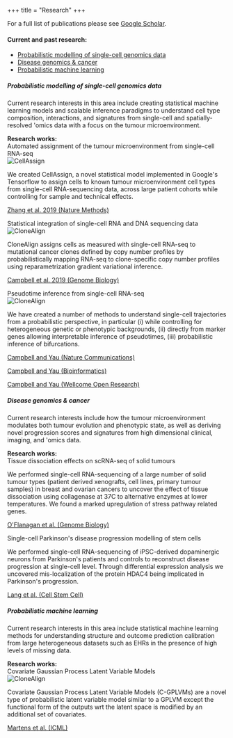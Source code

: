+++
title = "Research"
+++

For a full list of publications please see [Google Scholar](https://scholar.google.co.uk/citations?user=C-M77l8AAAAJ&hl=en). 


<div class="container-fluid mt-2 pb-0 card card-body border-dark">
<h4>Current and past research:</h4>
    <p>
    <ul class="nav flex-column">
    <li class="nav-item">
        <a class="nav-link" href="#sc">Probabilistic modelling of single-cell genomics data</a>
    </li>
    <li class="nav-item">
        <a class="nav-link" href="#disease">Disease genomics & cancer</a>
    </li>
    <li class="nav-item">
        <a class="nav-link" href="#ml">Probabilistic machine learning</a>
    </li>
    </ul>
    </p>
</div>
</span>


<div class="container-fluid mt-4" id="sc">
    <h5>Probabilistic modelling of single-cell genomics data</h5>
    <p>Current research interests in this area include creating statistical machine learning models and scalable inference paradigms to understand cell type composition, interactions, and signatures from single-cell and spatially-resolved 'omics data with a focus on the tumour microenvironment.</p>
    <strong>Research works:</strong>
    <div class="card mb-1">
        <div class="card-header">Automated assignment of the tumour microenvironment from single-cell RNA-seq</div>
        <div class="card-body">
            <div class="row">
                <div class="col-md-5 col-sm-12">
                    <img src="/img/research/cellassign.gif" class="img-fluid" alt="CellAssign">
                </div>
                <div class="col-md-7 col-sm-12">
                    <p>We created CellAssign, a novel statistical model implemented in Google's Tensorflow to assign cells to known tumour microenvironment cell types from single-cell RNA-sequencing data, across large patient cohorts while controlling for sample and technical effects.</p>
                    <p><a href="https://www.nature.com/articles/s41592-019-0529-1" class="btn btn-outline-secondary" style="white-space: normal">Zhang et al. 2019 (Nature Methods)</a></p>
                </div>
            </div>
        </div>
    </div>
    <div class="card mb-1">
        <div class="card-header">Statistical integration of single-cell RNA and DNA sequencing data</div>
        <div class="card-body">
            <div class="row">
                    <div class="col-md-3 col-sm-12">
                        <img src="/img/research/clonealign.png" class="img-fluid" alt="CloneAlign">
                    </div>
                    <div class="col-md-9 col-sm-12">
                        <p>CloneAlign assigns cells as measured with single-cell RNA-seq to mutational cancer clones defined by copy number profiles by probabilistically mapping RNA-seq to clone-specific copy number profiles using reparametrization gradient variational inference.</p>
                        <p><a href="https://www.nature.com/articles/s41592-019-0529-1" class="btn btn-outline-secondary"  style="white-space: normal">Campbell et al. 2019 (Genome Biology)</a></p>
                    </div>
                </div>
        </div>
    </div>
    <div class="card mb-1">
        <div class="card-header">Pseudotime inference from single-cell RNA-seq</div>
        <div class="card-body">
            <div class="row">
                <div class="col-md-5 col-sm-12">
                    <img src="/img/research/ouija.png" class="img-fluid" alt="CloneAlign">
                </div>
                <div class="col-md-7 col-sm-12">
                    <p>
                    We have created a number of  methods to understand single-cell trajectories from a probabilistic perspective, in particular (i) while controlling for heterogeneous genetic or phenotypic backgrounds, (ii) directly from marker genes allowing interpretable inference of pseudotimes, (iii) probabilistic inference of bifurcations.
                    </p>
                    <p><a href="https://www.nature.com/articles/s41467-018-04696-6" class="btn btn-outline-secondary"  style="white-space: normal">Campbell and Yau (Nature Communications)</a></p>
                    <p><a href="https://academic.oup.com/bioinformatics/article/35/1/28/5043298" class="btn btn-outline-secondary"  style="white-space: normal">Campbell and Yau (Bioinformatics)</a></p>
                    <p><a href="https://wellcomeopenresearch.org/articles/2-19/v1" class="btn btn-outline-secondary"  style="white-space: normal">Campbell and Yau (Wellcome Open Research)</a></p>
                </div>
            </div>
        </div>
    </div>
</div>

<div class="container-fluid mt-4" id="disease">
    <h5>Disease genomics & cancer</h5>
    <p>Current research interests include how the tumour microenvironment modulates both tumour evolution and phenotypic state, as well as deriving novel progression scores and signatures from high dimensional clinical, imaging, and 'omics data.</p>
    <strong>Research works:</strong>
    <div class="card mb-1">
        <div class="card-header">Tissue dissociation effects on scRNA-seq of solid tumours</div>
        <div class="card-body">
            <p> We performed single-cell RNA-sequencing of a large number of solid tumour types (patient derived xenografts, cell lines, primary tumour samples) in breast and ovarian cancers to uncover the effect of tissue dissociation using collagenase at 37C to alternative enzymes at lower temperatures. We found a marked upregulation of stress pathway related genes.</p>
            <p><a href="https://genomebiology.biomedcentral.com/articles/10.1186/s13059-019-1830-0" class="btn btn-outline-secondary"  style="white-space: normal">O'Flanagan et al. (Genome Biology)</a></p>
        </div>
    </div> 
    <div class="card mb-1">
        <div class="card-header">Single-cell Parkinson's disease progression modelling of stem cells</div>
        <div class="card-body">
            <p> We performed single-cell RNA-sequencing of iPSC-derived dopaminergic neurons from Parkinson's patients and controls to reconstruct disease progression at single-cell level. Through differential expression analysis we uncovered mis-localization of the protein HDAC4 being implicated in Parkinson's progression.</p>
            <p><a href="https://www.sciencedirect.com/science/article/pii/S1934590918305046" class="btn btn-outline-secondary"  style="white-space: normal">Lang et al. (Cell Stem Cell)</a></p>
        </div>
    </div> 
</div>

<div class="container-fluid mt-4" id="ml">
    <h5>Probabilistic machine learning</h5>
    <p>Current research interests in this area include statistical machine learning methods for understanding structure and outcome prediction calibration from large heterogeneous datasets such as EHRs in the presence of high levels of missing data.
    </p>
    <strong>Research works:</strong>
        <div class="card mb-1">
            <div class="card-header">Covariate Gaussian Process Latent Variable Models</div>
            <div class="card-body">
                <div class="row">
                    <div class="col-sm-12 col-md-5">
                        <img src="/img/research/cgplvm.png" class="img-fluid" alt="CloneAlign">
                    </div>
                    <div class="col-md-7 col-sm-12">
                        <p>
                            Covariate Gaussian Process Latent Variable Models (C-GPLVMs) are a novel type of probabilistic latent variable model similar to a GPLVM except the functional form of the outputs wrt the latent space is modified by an additional set of covariates.
                            </p>
                            <p><a href="http://proceedings.mlr.press/v97/martens19a/martens19a.pdf" class="btn btn-outline-secondary"  style="white-space: normal">Martens et al. (ICML)</a>
                        </p>
                    </div>
                </div>
            </div>
    </div> 
</div>
